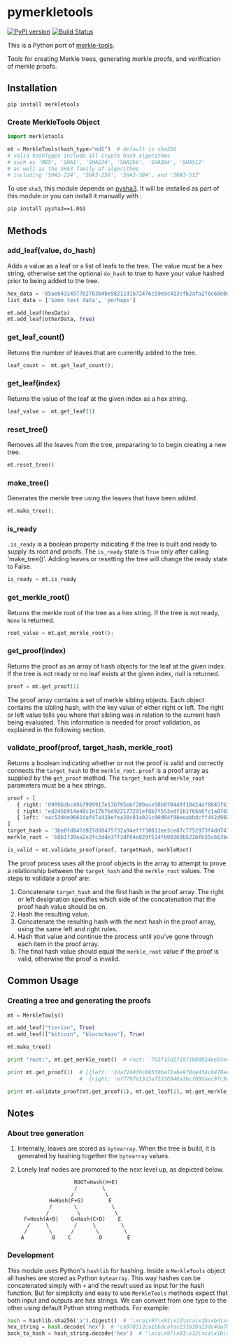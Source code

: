 # pymerkletools
[![PyPI version](https://badge.fury.io/py/merkletools.svg)](https://badge.fury.io/py/merkletools) [![Build Status](https://travis-ci.org/Tierion/pymerkletools.svg?branch=master)](https://travis-ci.org/Tierion/pymerkletools)

This is a Python port of [merkle-tools](https://github.com/tierion/merkle-tools).

Tools for creating Merkle trees, generating merkle proofs, and verification of merkle proofs.

## Installation

```
pip install merkletools
```

### Create MerkleTools Object

```python
import merkletools

mt = MerkleTools(hash_type="md5")  # default is sha256 
# valid hashTypes include all crypto hash algorithms
# such as 'MD5', 'SHA1', 'SHA224', 'SHA256', 'SHA384', 'SHA512'
# as well as the SHA3 family of algorithms
# including 'SHA3-224', 'SHA3-256', 'SHA3-384', and 'SHA3-512'
```

To use `sha3`, this module depends on [pysha3](https://pypi.python.org/pypi/pysha3). It will be installed as part of this module or you can install it manually with :
```bash
pip install pysha3==1.0b1
```


## Methods

### add_leaf(value, do_hash)

Adds a value as a leaf or a list of leafs to the tree. The value must be a hex string, otherwise set the optional `do_hash` to true to have your value hashed prior to being added to the tree. 

```python
hex_data = '05ae04314577b2783b4be98211d1b72476c59e9c413cfb2afa2f0c68e0d93911'
list_data = ['Some text data', 'perhaps']

mt.add_leaf(hexData)
mt.add_leaf(otherData, True)
```

### get_leaf_count()

Returns the number of leaves that are currently added to the tree. 

```python
leaf_count =  mt.get_leaf_count();
```

### get_leaf(index)

Returns the value of the leaf at the given index as a hex string.

```python
leaf_value =  mt.get_leaf(1)
```

### reset_tree()

Removes all the leaves from the tree, prepararing to to begin creating a new tree.

```python
mt.reset_tree()
```

### make_tree()

Generates the merkle tree using the leaves that have been added.

```python
mt.make_tree();
```

### is_ready 

`.is_ready` is a boolean property indicating if the tree is built and ready to supply its root and proofs. The `is_ready` state is `True` only after calling 'make_tree()'.  Adding leaves or resetting the tree will change the ready state to False.

```python
is_ready = mt.is_ready 
```

### get_merkle_root()

Returns the merkle root of the tree as a hex string. If the tree is not ready, `None` is returned.

```python
root_value = mt.get_merkle_root();
```

### get_proof(index)

Returns the proof as an array of hash objects for the leaf at the given index. If the tree is not ready or no leaf exists at the given index, null is returned.  

```python
proof = mt.get_proof(1)
```

The proof array contains a set of merkle sibling objects. Each object contains the sibling hash, with the key value of either right or left. The right or left value tells you where that sibling was in relation to the current hash being evaluated. This information is needed for proof validation, as explained in the following section.

### validate_proof(proof, target_hash, merkle_root)

Returns a boolean indicating whether or not the proof is valid and correctly connects the `target_hash` to the `merkle_root`. `proof` is a proof array as supplied by the `get_proof` method. The `target_hash` and `merkle_root` parameters must be a hex strings.

```python
proof = [
   { right: '09096dbc49b7909917e13b795ebf289ace50b870440f10424af8845fb7761ea5' },
   { right: 'ed2456914e48c1e17b7bd922177291ef8b7f553edf1b1f66b6fc1a076524b22f' },
   { left: 'eac53dde9661daf47a428efea28c81a021c06d64f98eeabbdcff442d992153a8' },
]
target_hash = '36e0fd847d927d68475f32a94efff30812ee3ce87c7752973f4dd7476aa2e97e'
merkle_root = 'b8b1f39aa2e3fc2dde37f3df04e829f514fb98369b522bfb35c663befa896766'

is_valid = mt.validate_proof(proof, targetHash, merkleRoot)
```

The proof process uses all the proof objects in the array to attempt to prove a relationship between the `target_hash` and the `merkle_root` values. The steps to validate a proof are:

1. Concatenate `target_hash` and the first hash in the proof array. The right or left designation specifies which side of the concatenation that the proof hash value should be on.
2. Hash the resulting value.
3. Concatenate the resulting hash with the next hash in the proof array, using the same left and right rules.
4. Hash that value and continue the process until you’ve gone through each item in the proof array.
5. The final hash value should equal the `merkle_root` value if the proof is valid, otherwise the proof is invalid.

## Common Usage

### Creating a tree and generating the proofs

```python
mt = MerkleTools()

mt.add_leaf("tierion", True)
mt.add_leaf(["bitcoin", "blockchain"], True)

mt.make_tree()

print "root:", mt.get_merkle_root()  # root: '765f15d171871b00034ee55e48ffdf76afbc44ed0bcff5c82f31351d333c2ed1'

print mt.get_proof(1)  # [{left: '2da7240f6c88536be72abe9f04e454c6478ee29709fc3729ddfb942f804fbf08'},
                       #  {right: 'ef7797e13d3a75526946a3bcf00daec9fc9c9c4d51ddc7cc5df888f74dd434d1'}] 

print mt.validate_proof(mt.get_proof(1), mt.get_leaf(1), mt.get_merkle_root())  # True
```

## Notes

### About tree generation

1. Internally, leaves are stored as `bytearray`. When the tree is build, it is generated by hashing together the `bytearray` values. 
2. Lonely leaf nodes are promoted to the next level up, as depicted below.

                         ROOT=Hash(H+E)
                         /        \
                        /          \
                 H=Hash(F+G)        E
                 /       \           \
                /         \           \
         F=Hash(A+B)    G=Hash(C+D)    E
          /     \        /     \        \
         /       \      /       \        \
        A         B    C         D        E


### Development
This module uses Python's `hashlib` for hashing. Inside a `MerkleTools` object all
hashes are stored as Python `bytearray`. This way hashes can be concatenated simply with `+` and the result
used as input for the hash function. But for
simplicity and easy to use `MerkleTools` methods expect that both input and outputs are hex
strings. We can convert from one type to the other using default Python string methods.
For example:
```python
hash = hashlib.sha256('a').digest()  # '\xca\x97\x81\x12\xca\x1b\xbd\xca\xfa\xc21\xb3\x9a#\xdcM\xa7\x86\xef\xf8\x14|Nr\xb9\x80w\x85\xaf\xeeH\xbb'
hex_string = hash.decode('hex')  # 'ca978112ca1bbdcafac231b39a23dc4da786eff8147c4e72b9807785afee48bb'
back_to_hash = hash_string.decode('hex')  # '\xca\x97\x81\x12\xca\x1b\xbd\xca\xfa\xc21\xb3\x9a#\xdcM\xa7\x86\xef\xf8\x14|Nr\xb9\x80w\x85\xaf\xeeH\xbb'
```

